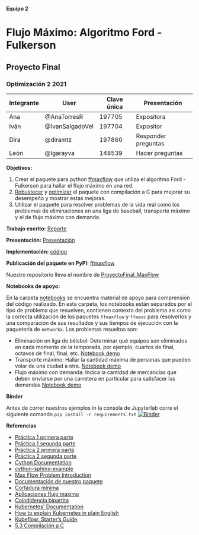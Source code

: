 **Equipo 2**
# Flujo Máximo: Algoritmo Ford - Fulkerson 
## Proyecto Final
### Optimización 2 2021

| Integrante | User | Clave única | Presentación |
|---------------|-------|---------|-----|
| Ana | @AnaTorresR | 197705 | Expositora |
| Iván | @IvanSalgadoVel | 197704 | Expositor |
| Dira | @diramtz | 197860 | Responder preguntas |
| León| @lgarayva| 148539 | Hacer preguntas |


**Objetivos:** 

1. Crear el paquete para python [ffmaxflow](https://github.com/optimizacion-2-2021-1-gh-classroom/practica-1-segunda-parte-diramtz) que utiliza el algoritmo Ford - Fulkerson para hallar el flujo máximo en una red.
2. [Robustecer](https://github.com/optimizacion-2-2021-1-gh-classroom/practica-2-primera-parte-diramtz) y [optimizar](https://github.com/optimizacion-2-2021-1-gh-classroom/practica-2-segunda-parte-diramtz) el paquete con compilación a C para mejorar su desempeño y mostrar estas mejoras.
3. Utilizar el paquete para resolver problemas de la vida real como los problemas de eliminaciones en una liga de baseball, transporte máximo y el de flujo máximo con demanda.

**Trabajo escrito:** [Reporte](https://github.com/diramtz/ProyectoFinal_MaxFlow/blob/main/reporte_equipo_2.ipynb)

**Presentación:** [Presentación](https://github.com/diramtz/ProyectoFinal_MaxFlow/blob/main/documentos/Presentacion_ffmf.pdf)

**Implementación:** [código](https://github.com/diramtz/ProyectoFinal_MaxFlow/tree/main/ffmaxc)     

**Publicación del paquete en PyPI:** [ffmaxflow](https://pypi.org/project/ffmaxflow/) 

Nuestro repositorio lleva el nombre de [ProyectoFinal_MaxFlow](https://github.com/diramtz/ProyectoFinal_MaxFlow)


**Notebooks de apoyo:**

En la carpeta [notebooks](https://github.com/diramtz/ProyectoFinal_MaxFlow/tree/main/notebooks) se encuentra material de apoyo para comprensión del código realizado. En esta carpeta, los notebooks están separados por el tipo de problema que resuelven, contienen contexto del problema así como la correcta utilización de los paquetes `ffmaxflow` y `ffmaxc` para resolverlos y una comparación de sus resultados y sus tiempos de ejecución con la paquetería de `networkx`. Los problemas resueltos son:

+ Eliminación en liga de béisbol: Determinar qué equipos son eliminados en cada momento de la temporada, por ejemplo, cuartos de final, octavos de final, final, etc. [Notebook demo](https://github.com/diramtz/ProyectoFinal_MaxFlow/blob/main/notebooks/baseball_elimination.ipynb)
+ Transporte máximo: Hallar la cantidad máxima de personas que pueden volar de una ciudad a otra. [Notebook demo](https://github.com/diramtz/ProyectoFinal_MaxFlow/blob/main/notebooks/airspace_capacity.ipynb)
+ Flujo máximo con demanda: Indica la cantidad de mercancías que deben enviarse por una carretera en particular para satisfacer las demandas [Notebook demo](https://github.com/diramtz/ProyectoFinal_MaxFlow/blob/main/notebooks/circulation_demand_problem.ipynb)

**Binder**

Antes de correr nuestros ejemplos in la consola de Jupyterlab corre el siguiente comando `pip install -r requirements.txt`
[![Binder](https://mybinder.org/badge_logo.svg)](https://mybinder.org/v2/gh/diramtz/ProyectoFinal_MaxFlow/HEAD?urlpath=lab)

**Referencias**

+ [Práctica 1 primera parte](https://github.com/optimizacion-2-2021-1-gh-classroom/practica-1-primera-parte-diramtz)
+ [Práctica 1 segunda parte](https://github.com/optimizacion-2-2021-1-gh-classroom/practica-1-segunda-parte-diramtz)
+ [Práctica 2 primera parte](https://github.com/optimizacion-2-2021-1-gh-classroom/practica-2-primera-parte-diramtz)
+ [Práctica 2 segunda parte](https://github.com/optimizacion-2-2021-1-gh-classroom/practica-2-segunda-parte-diramtz)
+ [Cython Documentation](https://cython.readthedocs.io/en/latest/src/userguide/language_basics.html)
+ [cython-sphinx-example](https://github.com/abingham/cython-sphinx-example)
+ [Max Flow Problem Introduction](https://www.geeksforgeeks.org/max-flow-problem-introduction/)
+ [Documentación de nuestro paquete](https://optimizacion-2-2021-1-gh-classroom.github.io/practica-2-segunda-parte-diramtz/maxflow.html)
+ [Cortadura mínima](https://en.wikipedia.org/wiki/Max-flow_min-cut_theorem)
+ [Aplicaciones flujo máximo](https://en.wikipedia.org/wiki/Maximum_flow_problem#Real_world_applications)
+ [Coindidencia bipartita](https://en.wikipedia.org/wiki/Introduction_to_Algorithms)
+ [Kubernetes' Documentation](https://kubernetes.io/es/docs/concepts/)
+ [How to explain Kubernetes in plain English](https://enterprisersproject.com/article/2017/10/how-explain-kubernetes-plain-english)
+ [Kubeflow: Starter’s Guide](https://www.globaldots.com/resources/blog/kubeflow-concepts-use-cases-and-starters-guide/)
+ [5.3 Compilación a C](https://itam-ds.github.io/analisis-numerico-computo-cientifico/V.optimizacion_de_codigo/5.3/Compilacion_a_C.html#compilacion-aot-y-jit)
